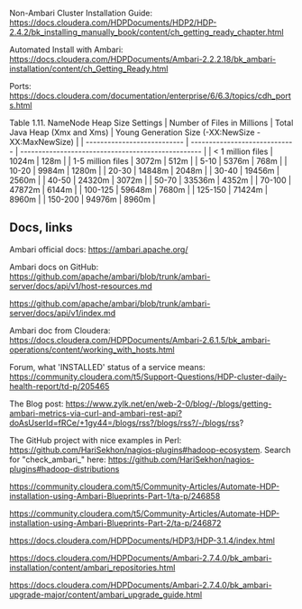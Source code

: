 
Non-Ambari Cluster Installation Guide: https://docs.cloudera.com/HDPDocuments/HDP2/HDP-2.4.2/bk_installing_manually_book/content/ch_getting_ready_chapter.html

Automated Install with Ambari: https://docs.cloudera.com/HDPDocuments/Ambari-2.2.2.18/bk_ambari-installation/content/ch_Getting_Ready.html 

Ports: https://docs.cloudera.com/documentation/enterprise/6/6.3/topics/cdh_ports.html 

Table 1.11. NameNode Heap Size Settings
| Number of Files in Millions | Total Java Heap (Xmx and Xms) | Young Generation Size (-XX:NewSize -XX:MaxNewSize) |
| --------------------------- | ----------------------------- | -------------------------------------------------- |
| < 1 million files           | 1024m                         | 128m                                               |
| 1-5 million files           | 3072m                         | 512m                                               |
| 5-10                        | 5376m                         | 768m                                               |
| 10-20                       | 9984m                         | 1280m                                              |
| 20-30                       | 14848m                        | 2048m                                              |
| 30-40                       | 19456m                        | 2560m                                              |
| 40-50                       | 24320m                        | 3072m                                              |
| 50-70                       | 33536m                        | 4352m                                              |
| 70-100                      | 47872m                        | 6144m                                              |
| 100-125                     | 59648m                        | 7680m                                              |
| 125-150                     | 71424m                        | 8960m                                              |
| 150-200                     | 94976m                        | 8960m                                              |



## Docs, links

Ambari official docs: https://ambari.apache.org/

Ambari docs on GitHub: https://github.com/apache/ambari/blob/trunk/ambari-server/docs/api/v1/host-resources.md 

https://github.com/apache/ambari/blob/trunk/ambari-server/docs/api/v1/index.md

Ambari doc from Cloudera:  https://docs.cloudera.com/HDPDocuments/Ambari-2.6.1.5/bk_ambari-operations/content/working_with_hosts.html

Forum, what 'INSTALLED' status of a service means: https://community.cloudera.com/t5/Support-Questions/HDP-cluster-daily-health-report/td-p/205465

The Blog post: https://www.zylk.net/en/web-2-0/blog/-/blogs/getting-ambari-metrics-via-curl-and-ambari-rest-api?doAsUserId=fRCe/+1gy44=/blogs/rss?/blogs/rss?/-/blogs/rss?

The GitHub project with nice examples in Perl: https://github.com/HariSekhon/nagios-plugins#hadoop-ecosystem. Search for "check_ambari_" here: https://github.com/HariSekhon/nagios-plugins#hadoop-distributions

https://community.cloudera.com/t5/Community-Articles/Automate-HDP-installation-using-Ambari-Blueprints-Part-1/ta-p/246858

https://community.cloudera.com/t5/Community-Articles/Automate-HDP-installation-using-Ambari-Blueprints-Part-2/ta-p/246872

https://docs.cloudera.com/HDPDocuments/HDP3/HDP-3.1.4/index.html

https://docs.cloudera.com/HDPDocuments/Ambari-2.7.4.0/bk_ambari-installation/content/ambari_repositories.html

https://docs.cloudera.com/HDPDocuments/Ambari-2.7.4.0/bk_ambari-upgrade-major/content/ambari_upgrade_guide.html